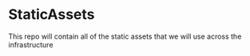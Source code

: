 # StaticAssets
This repo will contain all of the static assets that we will use across the infrastructure
